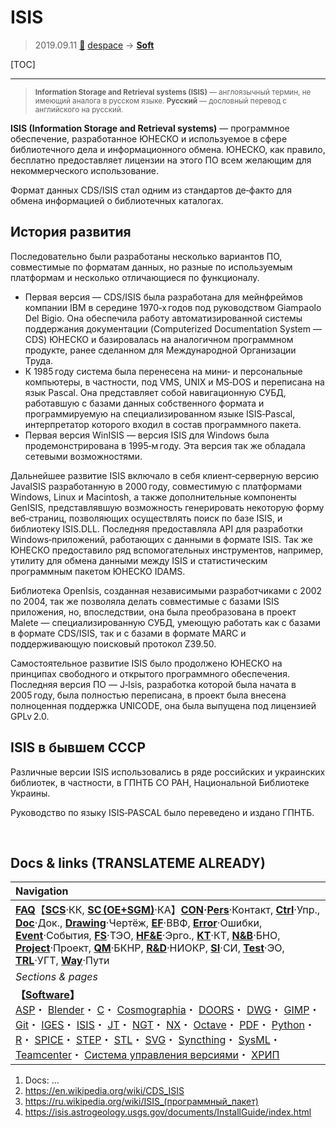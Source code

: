 # ISIS
> 2019.09.11 [🚀](../index/index.md) [despace](index.md) → **[Soft](soft.md)**

[TOC]

---

> <small>**Information Storage and Retrieval systems (ISIS)** — англоязычный термин, не имеющий аналога в русском языке. **Русский** — дословный перевод с английского на русский.</small>

**ISIS (Information Storage and Retrieval systems)** — программное обеспечение, разработанное ЮНЕСКО и используемое в сфере библиотечного дела и информационного обмена. ЮНЕСКО, как правило, бесплатно предоставляет лицензии на этого ПО всем желающим для некоммерческого использование.

Формат данных CDS/ISIS стал одним из стандартов де‑факто для обмена информацией о библиотечных каталогах.



## История развития

Последовательно были разработаны несколько вариантов ПО, совместимые по форматам данных, но разные по используемым платформам и несколько отличающиеся по функционалу.

   - Первая версия — CDS/ISIS была разработана для мейнфреймов компании IBM в середине 1970‑х годов под руководством Giampaolo Del Bigio. Она обеспечила работу автоматизированной системы поддержания документации (Computerized Documentation System — CDS) ЮНЕСКО и базировалась на аналогичном программном продукте, ранее сделанном для Международной Организации Труда.
   - К 1985 году система была перенесена на мини‑ и персональные компьютеры, в частности, под VMS, UNIX и MS‑DOS и переписана на язык Pascal. Она представляет собой навигационную СУБД, работавшую с базами данных собственного формата и программируемую на специализированном языке ISIS‑Pascal, интерпретатор которого входил в состав программного пакета.
   - Первая версия WinISIS — версия ISIS для Windows была продемонстрирована в 1995‑м году. Эта версия так же обладала сетевыми возможностями.

Дальнейшее развитие ISIS включало в себя клиент‑серверную версию JavaISIS разработанную в 2000 году, совместимую с платформами Windows, Linux и Macintosh, а также дополнительные компоненты GenISIS, представлявшую возможность генерировать некоторую форму веб‑страниц, позволяющих осуществлять поиск по базе ISIS, и библиотеку ISIS.DLL. Последняя предоставляла API для разработки Windows‑приложений, работающих с данными в формате ISIS. Так же ЮНЕСКО предоставило ряд вспомогательных инструментов, например, утилиту для обмена данными между ISIS и статистическим программным пакетом ЮНЕСКО IDAMS.

Библиотека OpenIsis, созданная независимыми разработчиками с 2002 по 2004, так же позволяла делать совместимые с базами ISIS приложения, но, впоследствии, она была преобразована в проект Malete — специализированную СУБД, умеющую работать как с базами в формате CDS/ISIS, так и с базами в формате MARC и поддерживающую поисковый протокол Z39.50.

Самостоятельное развитие ISIS было продолжено ЮНЕСКО на принципах свободного и открытого программного обеспечения. Последняя версия ПО — J‑Isis, разработка которой была начата в 2005 году, была полностью переписана, в проект была внесена полноценная поддержка UNICODE, она была выпущена под лицензией GPLv 2.0.



## ISIS в бывшем СССР

Различные версии ISIS использовались в ряде российских и украинских библиотек, в частности, в ГПНТБ СО РАН, Национальной Библиотеке Украины.

Руководство по языку ISIS‑PASCAL было переведено и издано ГПНТБ.



<p style="page-break-after:always"> </p>

## Docs & links (TRANSLATEME ALREADY)
|Navigation|
|:-|
|**[FAQ](faq.md)**【**[SCS](scs.md)**·КК, **[SC (OE+SGM)](sc.md)**·КА】**[CON](contact.md)·[Pers](person.md)**·Контакт, **[Ctrl](control.md)**·Упр., **[Doc](doc.md)**·Док., **[Drawing](drawing.md)**·Чертёж, **[EF](ef.md)**·ВВФ, **[Error](error.md)**·Ошибки, **[Event](event.md)**·События, **[FS](fs.md)**·ТЭО, **[HF&E](hfe.md)**·Эрго., **[KT](kt.md)**·КТ, **[N&B](nnb.md)**·БНО, **[Project](project.md)**·Проект, **[QM](qm.md)**·БКНР, **[R&D](rnd.md)**·НИОКР, **[SI](si.md)**·СИ, **[Test](test.md)**·ЭО, **[TRL](trl.md)**·УГТ, **[Way](way.md)**·Пути|
|*Sections & pages*|
|**【[Software](soft.md)】**<br> [ASP](asp.md)・ [Blender](blender.md)・ [C](c.md)・ [Cosmographia](cosmographia.md)・ [DOORS](doors.md)・ [DWG](cad_f.md)・ [GIMP](gimp.md)・ [Git](git.md)・ [IGES](cad_f.md)・ [ISIS](isis.md)・ [JT](cad_f.md)・ [NGT](neogeography_toolkit.md)・ [NX](nx.md)・ [Octave](gnu_octave.md)・ [PDF](pdf.md)・ [Python](python.md)・ [R](r.md)・ [SPICE](spice.md)・ [STEP](cad_f.md)・ [STL](stk.md)・ [SVG](cad_f.md)・ [Syncthing](syncthing.md)・ [SysML](sysml.md)・ [Teamcenter](teamcenter.md)・ [Система управления версиями](vcs.md)・ [ХРИП](adra.md)|

   1. Docs: …
   1. <https://en.wikipedia.org/wiki/CDS_ISIS>
   1. <https://ru.wikipedia.org/wiki/ISIS_(программный_пакет)>
   1. <https://isis.astrogeology.usgs.gov/documents/InstallGuide/index.html>

